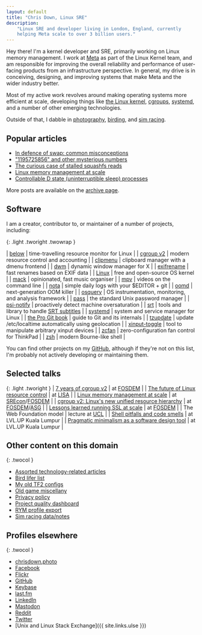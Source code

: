 ```yaml
---
layout: default
title: "Chris Down, Linux SRE"
description:
    "Linux SRE and developer living in London, England, currently
    helping Meta scale to over 3 billion users."
---
```


Hey there! I'm a kernel developer and SRE, primarily working on Linux memory
management. I work at [Meta](https://meta.com) as part of the Linux Kernel
team, and am responsible for improving the overall reliability and performance
of user-facing products from an infrastructure perspective. In general, my
drive is in conceiving, designing, and improving systems that make Meta and the
wider industry better.

Most of my active work revolves around making operating systems more efficient
at scale, developing things like [the Linux
kernel](https://github.com/torvalds/linux/commits?author=cdown),
[cgroups](https://www.youtube.com/watch?v=ikZ8_mRotT4),
[systemd](https://github.com/systemd/systemd), and a number of other emerging
technologies.

Outside of that, I dabble in
[photography](https://chrisdown.photo/),
[birding](/birds/), and [sim racing](/racing.html).

## Popular articles

- [In defence of swap: common misconceptions](/2018/01/02/in-defence-of-swap.html)
- ["1195725856" and other mysterious numbers](/2020/01/13/1195725856-and-friends-the-origins-of-mysterious-numbers.html)
- [The curious case of stalled squashfs reads](/2018/04/17/kernel-adventures-the-curious-case-of-squashfs-stalls.html)
- [Linux memory management at scale](/2019/07/18/linux-memory-management-at-scale.html)
- [Controllable D state (uninterruptible sleep) processes](/2024/02/05/reliably-creating-d-state-processes-on-demand.html)

More posts are available on the [archive page](/archive.html).

## Software

I am a creator, contributor to, or maintainer of a number of projects,
including:

{: .light .tworight .twowrap }

| [below](https://github.com/facebookincubator/below) | time-travelling resource monitor for Linux |
| [cgroup v2](https://www.youtube.com/watch?v=ikZ8_mRotT4) | modern resource control and accounting |
| [clipmenu](https://github.com/cdown/clipmenu) | clipboard manager with a dmenu frontend |
| [dwm](https://dwm.suckless.org/) | dynamic window manager for X |
| [exifrename](https://github.com/cdown/exifrename) | fast renames based on EXIF data |
| [Linux](https://github.com/torvalds/linux/commits?author=cdown) | free and open-source OS kernel |
| [mack](https://github.com/cdown/mack) | opinionated, fast music organiser |
| [mpv](https://github.com/mpv-player/mpv) | videos on the command line |
| [nota](https://github.com/cdown/nota) | simple daily logs with your $EDITOR + git |
| [oomd](https://github.com/facebookincubator/oomd) | next-generation OOM killer |
| [osquery](https://github.com/facebook/osquery) | OS instrumentation, monitoring, and analysis framework |
| [pass](https://www.passwordstore.org/) | the standard Unix password manager |
| [psi-notify](https://github.com/cdown/psi-notify) | proactively detect machine oversaturation |
| [srt](https://github.com/cdown/srt) | tools and library to handle [SRT subtitles][] |
| [systemd](https://github.com/systemd/systemd) | system and service manager for Linux |
| [the Pro Git book](https://git-scm.com/book/en/v2) | guide to Git and its internals |
| [tzupdate](https://github.com/cdown/tzupdate) | update /etc/localtime automatically using geolocation |
| [xinput-toggle](https://github.com/cdown/xinput-toggle) | tool to manipulate arbitrary xinput devices |
| [zcfan](https://github.com/cdown/zcfan) | zero-configuration fan control for ThinkPad |
| [zsh](https://www.zsh.org/) | modern Bourne-like shell |

You can find other projects on my [GitHub][], although if they're not on this
list, I'm probably not actively developing or maintaining them.

## Selected talks

{: .light .tworight }
| [7 years of cgroup v2](https://www.youtube.com/watch?v=LX6fMlIYZcg) | at [FOSDEM](https://fosdem.org/2023/schedule/event/container_cgroup_v2/) |
| [The future of Linux resource control](https://www.youtube.com/watch?v=kPMZYoRxtmg) | at [LISA](https://www.usenix.org/conference/lisa21) |
| [Linux memory management at scale](/2019/07/18/linux-memory-management-at-scale.html) | at [SREcon](https://www.usenix.org/conference/srecon19asia/presentation/down)/[FOSDEM](https://fosdem.org/2020/schedule/event/containers_memory_management/) |
| [cgroup v2: Linux's new unified resource hierarchy](https://www.youtube.com/watch?v=ikZ8_mRotT4) | at [FOSDEM](https://archive.fosdem.org/2017/schedule/event/cgroupv2/)/[ASG](https://twitter.com/ASGConf/status/922010850218725376) |
| [Lessons learned running SSL at scale](https://www.youtube.com/watch?v=9Ya8H-9Hrp4) | at [FOSDEM](https://archive.fosdem.org/2016/schedule/event/sslmanagement/) |
| The Web Foundation model | lecture at [UCL](https://www.ucl.ac.uk/) |
| [Shell pitfalls and code smells](https://slides.com/chrisdown/avoiding-bash-pitfalls-and-code-smells/fullscreen) | at LVL.UP Kuala Lumpur |
| [Pragmatic minimalism as a software design tool](https://slides.com/chrisdown/pragmaticminimalism/fullscreen) | at LVL.UP Kuala Lumpur |

## Other content on this domain

{: .twocol }
- [Assorted technology-related articles](/archive.html)
- [Bird lifer list](/birds/)
- [My old TF2 configs](/tf2)
- [Old game miscellany](/oldgames.html)
- [Privacy policy](/privacy.html)
- [Project quality dashboard](/builds)
- [RYM profile export](/rym.html)
- [Sim racing data/notes](/racing.html)

## Profiles elsewhere

{: .twocol }
- [chrisdown.photo](https://chrisdown.photo/)
- [Facebook][]
- [Flickr](https://www.flickr.com/photos/chrisdown/albums/72157711447135721)
- [GitHub][]
- [Keybase](https://keybase.io/cdown)
- [last.fm][]
- [LinkedIn](https://www.linkedin.com/in/chrisldown)
- <a rel="me" href="https://fosstodon.org/@cdown">Mastodon</a>
- [Reddit][]
- [Twitter][]
- [Unix and Linux Stack Exchange]({{ site.links.ulse }})


[SRT subtitles]: https://en.wikipedia.org/wiki/SubRip#SubRip_text_file_format
[mpd]: https://musicpd.org/
[Hanyu Pinyin]: https://en.wikipedia.org/wiki/Pinyin
[Arch User Repository]: https://aur.archlinux.org/
[GitHub]: https://github.com/cdown
[Travis CI]: https://travis-ci.org
[Facebook]: https://facebook.com/christopherdown
[Twitter]: https://twitter.com/unixchris
[last.fm]: https://last.fm/user/unixchris
[Reddit]: https://www.reddit.com/user/chrisdown/

<!-- Structured data for Google -->

<div itemscope="" itemtype="http://schema.org/Person">
<meta itemprop="gender" content="Male">
<meta itemprop="jobTitle" content="Production Engineer at Meta">
<meta itemprop="email" content="chris@chrisdown.name">
<meta itemprop="url" content="https://chrisdown.name">
<meta itemprop="image" content="https://chrisdown.name/images/hnr.jpg">
<meta itemprop="worksFor" content="Meta">
<meta itemprop="name" content="Chris Down">
<meta itemprop="description" content="Chris Down is a software developer, currently working as a Production Engineer/SRE at Meta. He works as part of the Linux Kernel team, responsible for kernel-related developments that improve the overall scalability, performance, and reliability of Meta’s user-facing products.">
</div>
